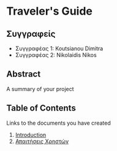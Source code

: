 # Traveler's Guide 

## Συγγραφείς 

- Συγγραφέας 1: Koutsianou Dimitra
- Συγγραφέας 2: Nikolaidis Nikos

## Abstract

A summary of your project

## Table of Contents

Links to the documents you have created

  1. [Introduction](https://github.com/nnikolao/travelers-guide/blob/master/documentation/intro.md)
  2. [Απαιτήσεις Χρηστών](https://github.com/nnikolao/travelers-guide/blob/master/documentation/requirements.md)
